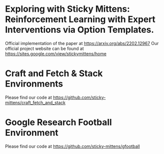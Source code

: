# Exploring with Sticky Mittens: Reinforcement Learning with Expert Interventions via Option Templates.
Official implementation of the paper at https://arxiv.org/abs/2202.12967
Our official project website can be found at https://sites.google.com/view/stickymittens/home

# Craft and Fetch & Stack Environments
Please find our code at https://github.com/sticky-mittens/craft_fetch_and_stack

# Google Research Football Environment
Please find our code at https://github.com/sticky-mittens/gfootball
